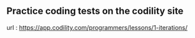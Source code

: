 ## Practice coding tests on the codility site  

url : https://app.codility.com/programmers/lessons/1-iterations/